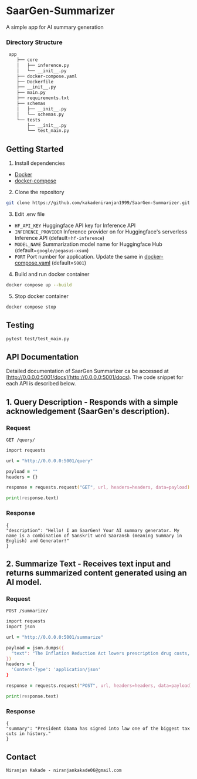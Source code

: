 # SaarGen-Summarizer

A simple app for AI summary generation

###  Directory Structure
```zsh
 app
    ├── core
    │   ├── inference.py
    │   └── __init__.py
    ├── docker-compose.yaml
    ├── Dockerfile
    ├── __init__.py
    ├── main.py
    ├── requirements.txt
    ├── schemas
    │   ├── __init__.py
    │   └── schemas.py
    └── tests
        ├── __init__.py
        └── test_main.py
```

## Getting Started
1. Install dependencies
* [Docker](https://docs.docker.com/engine/install/)
* [docker-compose](https://docs.docker.com/compose/install/)

2. Clone the repository
```zsh
git clone https://github.com/kakadeniranjan1999/SaarGen-Summarizer.git
```

3. Edit .env file
* `HF_API_KEY` Huggingface API key for Inference API
* `INFERENCE_PROVIDER` Inference provider on for Huggingface's serverless Inference API (default=`hf-inference`)
* `MODEL_NAME` Summarization model name for Huggingface Hub (default=`google/pegasus-xsum`)
* `PORT` Port number for application. Update the same in [docker-compose.yaml](app/docker-compose.yaml) (default=`5001`)

4. Build and run docker container
```zsh
docker compose up --build
```

5. Stop docker container
```zsh
docker compose stop
```

## Testing
```zsh
pytest test/test_main.py
```

## API Documentation

Detailed documentation of SaarGen Summarizer ca be accessed at [http://0.0.0.0:5001/docs](http://0.0.0.0:5001/docs). The code snippet for each API is described below.

## 1. Query Description - Responds with a simple acknowledgement (SaarGen's description).

### Request

`GET /query/`

```zsh
import requests

url = "http://0.0.0.0:5001/query"

payload = ""
headers = {}

response = requests.request("GET", url, headers=headers, data=payload)

print(response.text)
```

### Response

    {
    "description": "Hello! I am SaarGen! Your AI summary generator. My name is a combination of Sanskrit word Saaransh (meaning Summary in English) and Generator!"
    }

## 2. Summarize Text - Receives text input and returns summarized content generated using an AI model.

### Request

`POST /summarize/`

```zsh
import requests
import json

url = "http://0.0.0.0:5001/summarize"

payload = json.dumps({
  "text": "The Inflation Reduction Act lowers prescription drug costs, health care costs, and energy costs. It's the most aggressive action on tackling the climate crisis in American history which will lift up American workers and create good-paying, union jobs across the country. It'll lower the deficit and ask the ultra-wealthy and corporations to pay their fair share. And no one making under $400,000 per year will pay a penny more in taxes."
})
headers = {
  'Content-Type': 'application/json'
}

response = requests.request("POST", url, headers=headers, data=payload)

print(response.text)
```

### Response

    {
    "summary": "President Obama has signed into law one of the biggest tax cuts in history."
    }

## Contact

```Niranjan Kakade - niranjankakade06@gmail.com```
